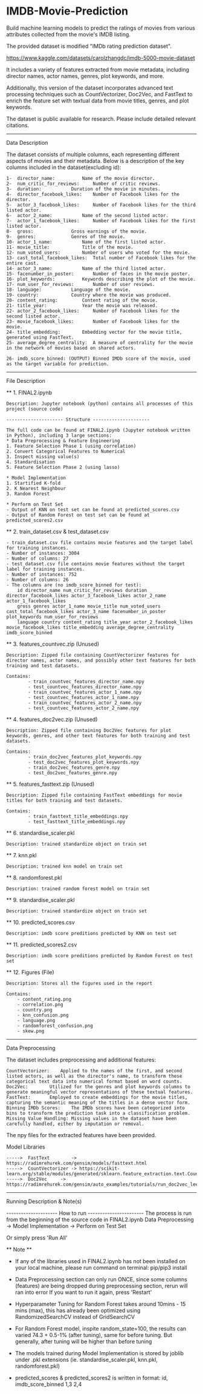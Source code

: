 # IMDB-Movie-Prediction
 Build machine learning models to predict the ratings of movies from various attributes collected from the movie's IMDB listing.

 The provided dataset is modified "IMDb rating prediction dataset".

https://www.kaggle.com/datasets/carolzhangdc/imdb-5000-movie-dataset

It includes a variety of features extracted from movie metadata, including director names, actor names, genres, plot keywords, and more. 

Additionally, this version of the dataset incorporates advanced text processing techniques such as CountVectorizer, Doc2Vec, and FastText to enrich the feature set with textual data from movie titles, genres, and plot keywords.

The dataset is public available for research. Please include detailed relevant citations. 
_____________________________________________________


Data Description

The dataset consists of multiple columns, each representing different aspects of movies and their metadata. Below is a description of the key columns included in the dataset(excluding id):

	1- 	director_name: 			Name of the movie director.
	2-	num_critic_for_reviews: 	Number of critic reviews.
	3-	duration: 			Duration of the movie in minutes.
	4-	director_facebook_likes: 	Number of Facebook likes for the director.
	5-	actor_3_facebook_likes: 	Number of Facebook likes for the third listed actor.
	6-	actor_2_name: 			Name of the second listed actor.
	7-	actor_1_facebook_likes: 	Number of Facebook likes for the first listed actor.
	8-	gross: 				Gross earnings of the movie.
	9-	genres: 			Genres of the movie.
	10-	actor_1_name: 			Name of the first listed actor.
	11-	movie_title: 			Title of the movie.
	12-	num_voted_users: 		Number of users who voted for the movie.
	13-	cast_total_facebook_likes: 	Total number of Facebook likes for the entire cast.
	14-	actor_3_name: 			Name of the third listed actor.
	15-	facenumber_in_poster: 		Number of faces in the movie poster.
	16-	plot_keywords: 			Keywords describing the plot of the movie.
	17-	num_user_for_reviews: 		Number of user reviews.
	18-	language: 			Language of the movie.
	19-	country: 			Country where the movie was produced.
	20-	content_rating: 		Content rating of the movie.
	21-	title_year: 			Year the movie was released.
	22-	actor_2_facebook_likes: 	Number of Facebook likes for the second listed actor.
	23-	movie_facebook_likes: 		Number of Facebook likes for the movie.
	24-	title_embedding: 		Embedding vector for the movie title, generated using FastText.
	25-	average_degree_centrality:	A measure of centrality for the movie in the network of movies based on shared actors.

	26-	imdb_score_binned: (OUTPUT)	Binned IMDb score of the movie, used as the target variable for prediction.


_____________________________________________________

File Description 

**    1. FINAL2.ipynb

	Description: Jupyter notebook (python) contains all processes of this project (source code)

	--------------------- Structure ---------------------

	The full code can be found at FINAL2.ipynb (Jupyter notebook written in Python), including 3 large sections:
	* Data Preprocessing & Feature Engineering
	1. Feature Selection Phase 1 (using correlation)
	2. Convert Categorical Features to Numerical
	3. Inspect missing value(s)
	4. Standardisation
	5. Feature Selection Phase 2 (using lasso)

	* Model Implementation 
	1. Startified K-fold
	2. K Nearest Neighbour
	3. Random Forest

	* Perform on Test Set 
	- Output of KNN on test set can be found at predicted_scores.csv
	- Output of Random Forest on test set can be found at predicted_scores2.csv


**    2. train_dataset.csv & test_dataset.csv

	- train_dataset.csv file contains movie features and the target label for training instances.
	- Number of instances: 3004
	- Number of columns: 27
	- test_dataset.csv file contains movie features without the target label for training instances.
	- Number of instances: 752 
	- Number of columns: 26
	- The columns are (no imdb_score_binned for test):
		id director_name num_critic_for_reviews duration director_facebook_likes actor_3_facebook_likes actor_2_name actor_1_facebook_likes 
		gross genres actor_1_name movie_title num_voted_users cast_total_facebook_likes actor_3_name facenumber_in_poster plot_keywords num_user_for_reviews
		language country content_rating title_year actor_2_facebook_likes movie_facebook_likes title_embedding average_degree_centrality imdb_score_binned	
		
**    3. features_countvec.zip (Unused)

	Description: Zipped file containing CountVectorizer features for director names, actor names, and possibly other text features for both training and test datasets.
	
	Contains: 
			- train_countvec_features_director_name.npy 
			- test_countvec_features_director_name.npy 
			- train_countvec_features_actor_1_name.npy
			- test_countvec_features_actor_1_name.npy
			- train_countvec_features_actor_2_name.npy
			- test_countvec_features_actor_2_name.npy		

**    4. features_doc2vec.zip (Unused)

	Description: Zipped file containing Doc2Vec features for plot keywords, genres, and other text features for both training and test datasets.
	
	Contains:
			- train_doc2vec_features_plot_keywords.npy
			- test_doc2vec_features_plot_keywords.npy
			- train_doc2vec_features_genre.npy
			- test_doc2vec_features_genre.npy


**    5. features_fasttext.zip (Unused)

	Description: Zipped file containing FastText embeddings for movie titles for both training and test datasets.

	Contains:
			- train_fasttext_title_embeddings.npy
			- test_fasttext_title_embeddings.npy

**    6. standardise_scaler.pkl

	Description: trained standardize object on train set

**    7. knn.pkl

	Description: trained knn model on train set

**    8. randomforest.pkl

	Description: trained random forest model on train set

**    9. standardise_scaler.pkl

	Description: trained standardize object on train set

**    10. predicted_scores.csv

	Description: imdb score preditions predicted by KNN on test set

**    11. predicted_scores2.csv

	Description: imdb score preditions predicted by Random Forest on test set

**    12. Figures (File)

	Description: Stores all the figures used in the report 

	Contains: 
		- content_rating.png
		- correlation.png  
		- country.png 
		- knn_confusion.png 
		- language.png 
		- randomforest_confusion.png 
		- skew.png
	
_____________________________________________________


Data Preprocessing

The dataset includes preprocessing and additional features: 

	CountVectorizer: 	Applied to the names of the first, and second listed actors, as well as the director's name, to transform these categorical text data into numerical format based on word counts.
	Doc2Vec: 		Utilized for the genres and plot keywords columns to generate meaningful vector representations of these textual features.
	FastText: 		Employed to create embeddings for the movie titles, capturing the semantic meaning of the titles in a dense vector form.
	Binning IMDb Scores: 	The IMDb scores have been categorized into bins to transform the prediction task into a classification problem.
	Missing Value Handling: Missing values in the dataset have been carefully handled, either by imputation or removal.

The npy files for the extracted features have been provided. 


Model Libraries

    ----->  FastText 	    -> https://radimrehurek.com/gensim/models/fasttext.html
    ----->  CountVectorizer -> https://scikit-learn.org/stable/modules/generated/sklearn.feature_extraction.text.CountVectorizer.html
    ----->  Doc2Vec	    -> https://radimrehurek.com/gensim/auto_examples/tutorials/run_doc2vec_lee.html

_____________________________________________________

Running Description & Note(s)

--------------------- How to run -----------------------
The process is run from the beginning of the source code in FINAL2.ipynb
Data Preprocessing -> Model Implementation -> Perform on Test Set 

Or simply press 'Run All'

** Note ** 

- If any of the libraries used in FINAL2.ipynb has not been installed on your local machine, please run command on terminal: pip/pip3 install <name of the library>

- Data Preprocessing section can only run ONCE, since some columns (features) are being dropped during preprocessing section, rerun will ran into error
If you want to run it again, press 'Restart'

- Hyperparameter Tuning for Random Forest takes around 10mins - 15 mins (max), this has already been optimized using RandomizedSearchCV instead of GridSearchCV

- For Random Forest model, inspite random_state=100, the results can varied 74.3 + 0.5-1% (after tuning), same for before tuning. But generally, 
after tuning will be higher than before tuning  

- The models trained during Model Implementation is stored by joblib under .pkl extensions (ie. standardise_scaler.pkl, knn.pkl, randomforest.pkl)

- predicted_scores & predicted_scores2 is written in format: 
id, imdb_score_binned
1,3
2,4
